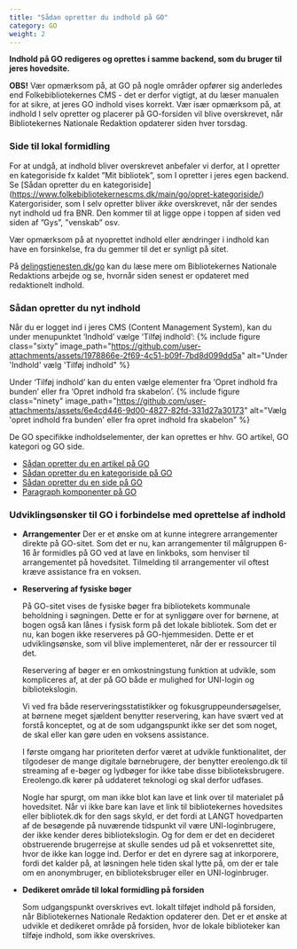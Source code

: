 ```yaml
---
title: "Sådan opretter du indhold på GO"
category: GO
weight: 2
---
```

**Indhold på GO redigeres og oprettes i samme backend, som du bruger til jeres hovedsite.**

**OBS!** Vær opmærksom på, at GO på nogle områder opfører sig anderledes end Folkebibliotekernes CMS - det er derfor vigtigt, at du læser manualen for at sikre, at jeres GO indhold vises korrekt. Vær især opmærksom på, at indhold I selv opretter og placerer på GO-forsiden vil blive overskrevet, når Bibliotekernes Nationale Redaktion opdaterer siden hver torsdag. 

### Side til lokal formidling ###
For at undgå, at indhold bliver overskrevet anbefaler vi derfor, at I opretter en kategoriside fx kaldet ”Mit bibliotek”, som I opretter i jeres egen backend. Se [Sådan opretter du en kategoriside] (https://www.folkebibliotekernescms.dk/main/go/opret-kategoriside/) Katergorisider, som I selv opretter bliver *ikke* overskrevet, når der sendes nyt indhold ud fra BNR. Den kommer til at ligge oppe i toppen af siden ved siden af ”Gys”, ”venskab” osv. 

Vær opmærksom på at nyoprettet indhold eller ændringer i indhold kan have en forsinkelse, fra du gemmer til det er synligt på sitet.

På [delingstjenesten.dk/go](https://delingstjenesten.dk/go) kan du læse mere om Bibliotekernes Nationale Redaktions arbejde og se, hvornår siden senest er opdateret med redaktionelt indhold.


### Sådan opretter du nyt indhold

Når du er logget ind i jeres CMS (Content Management System), kan du under menupunktet ‘Indhold’ vælge ‘Tilføj indhold’: 
{% include figure class="sixty" image_path="https://github.com/user-attachments/assets/1978866e-2f69-4c51-b09f-7bd8d099dd5a" alt="Under 'Indhold' vælg 'Tilføj indhold" %}

Under ‘Tilføj indhold’ kan du enten vælge elementer fra ‘Opret indhold fra bunden’ eller fra ‘Opret indhold fra skabelon’. 
{% include figure class="ninety" image_path="https://github.com/user-attachments/assets/6e4cd446-9d00-4827-82fd-331d27a30173" alt="Vælg 'opret indhold fra bunden' eller fra opret indhold fra skabelon" %}

De GO specifikke indholdselementer, der kan oprettes er hhv. GO artikel, GO kategori og GO side.


- [Sådan opretter du en artikel på GO](https://www.folkebibliotekernescms.dk/main/go/opret-artikel/)
- [Sådan opretter du en kategoriside på GO](https://www.folkebibliotekernescms.dk/main/go/opret-kategoriside/)
- [Sådan opretter du en side på GO](https://www.folkebibliotekernescms.dk/main/go/opret-side/)
- [Paragraph komponenter på GO](https://www.folkebibliotekernescms.dk/main/go/paragraphs-go/)


### Udviklingsønsker til GO i forbindelse med oprettelse af indhold
- **Arrangementer** 
   Der er et ønske om at kunne integrere arrangementer direkte på GO-sitet. Som det er nu, kan arrangementer til målgruppen 6-16 år formidles på GO ved at lave en linkboks, som henviser til arrangementet på hovedsitet. Tilmelding til arrangementer vil oftest kræve assistance fra en voksen.

- **Reservering af fysiske bøger** 

   På GO-sitet vises de fysiske bøger fra bibliotekets kommunale beholdning i søgningen. Dette er for at synliggøre over for børnene, at bogen også kan lånes i fysisk form på det lokale bibliotek. Som det er nu, kan bogen ikke reserveres på GO-hjemmesiden. Dette er et udviklingsønske, som vil blive implementeret, når der er ressourcer til det.  

   Reservering af bøger er en omkostningstung funktion at udvikle, som kompliceres af, at der på GO både er mulighed for UNI-login og bibliotekslogin.  

   Vi ved fra både reserveringsstatistikker og fokusgruppeundersøgelser, at børnene meget sjældent benytter reservering, kan have svært ved at forstå konceptet, og at de som udgangspunkt ikke ser det som noget, de skal eller kan gøre uden en voksens assistance.  

   I første omgang har prioriteten derfor været at udvikle funktionalitet, der tilgodeser de mange digitale børnebrugere, der benytter ereolengo.dk til streaming af e-bøger og lydbøger for ikke tabe disse biblioteksbrugere. Ereolengo.dk kører på uddateret teknologi og skal derfor udfases.

   Nogle har spurgt, om man ikke blot kan lave et link over til materialet på hovedsitet. Når vi ikke bare kan lave et link til bibliotekernes hovedsites eller bibliotek.dk for den sags skyld, er det fordi at LANGT hovedparten af de besøgende på nuværende tidspunkt vil være UNI-loginbrugere, der ikke kender deres bibliotekslogin. Og for dem er det en decideret obstruerende brugerrejse at skulle sendes ud på et voksenrettet site, hvor de ikke kan logge ind.
Derfor er det en dyrere sag at inkorporere, fordi det kalder på, at løsningen hele tiden skal lytte på, om der er tale om en anonymbruger, en biblioteksbruger eller en UNI-loginbruger.


- **Dedikeret område til lokal formidling på forsiden** 

   Som udgangspunkt overskrives evt. lokalt tilføjet indhold på forsiden, når Bibliotekernes Nationale Redaktion opdaterer den. Det er et ønske at udvikle et dedikeret område på forsiden, hvor de lokale biblioteker kan tilføje indhold, som ikke overskrives.

